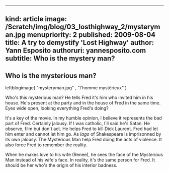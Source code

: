 -----
kind: article
image: /Scratch/img/blog/03_losthighway_2/mysteryman.jpg
menupriority: 2
published: 2009-08-04
title: A try to demystify 'Lost Highway'
author: Yann Esposito
authoruri: yannesposito.com
subtitle: Who is the mystery man?
-----

## Who is the mysterious man?

leftblogimage( "mysteryman.jpg" , "l'homme mystérieux" )

Who's this mysterious man? He tells Fred it's him who invited him in his house. He's present at the party and in the house of Fred in the same time. Eyes wide open, looking everything Fred's doing?

It's a key of the movie. In my humble opinion, I believe it represents the bad part of Fred. Certainly jalousy. If I was catholic, I'll said he's Satan. He observe, film but don't act. He helps Fred to kill Dick Laurent.
Fred had let him enter and cannot let him go.
As _Iago_ of Shakespeare is imprisonned by its own jalousy.
The Mysterious Man help Fred doing the acts of violence. 
It also force Fred to remember the reality.

When he makes love to his wife (Renee), he sees the face of the Mysterious Man instead of his wife's face. In reality, it's the same person for Fred. It should be her who's the origin of his interior badness.

